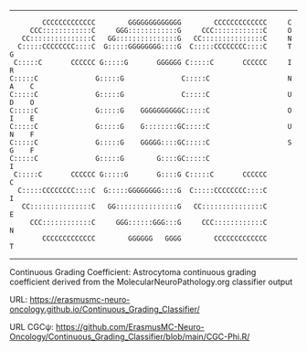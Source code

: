 ___
            CCCCCCCCCCCCC        GGGGGGGGGGGGG        CCCCCCCCCCCCC     C          
         CCC::::::::::::C     GGG::::::::::::G     CCC::::::::::::C     O          
       CC:::::::::::::::C   GG:::::::::::::::G   CC:::::::::::::::C     N          
      C:::::CCCCCCCC::::C  G:::::GGGGGGGG::::G  C:::::CCCCCCCC::::C     T    G     
     C:::::C       CCCCCC G:::::G       GGGGGG C:::::C       CCCCCC     I    R     
    C:::::C              G:::::G              C:::::C                   N    A    C
    C:::::C              G:::::G              C:::::C                   U    D    O
    C:::::C              G:::::G    GGGGGGGGGGC:::::C                   O    I    E
    C:::::C              G:::::G    G::::::::GC:::::C                   U    N    F
    C:::::C              G:::::G    GGGGG::::GC:::::C                   S    G    F
    C:::::C              G:::::G        G::::GC:::::C                             I
     C:::::C       CCCCCC G:::::G       G::::G C:::::C       CCCCCC               C
      C:::::CCCCCCCC::::C  G:::::GGGGGGGG::::G  C:::::CCCCCCCC::::C               I
       CC:::::::::::::::C   GG:::::::::::::::G   CC:::::::::::::::C               E
         CCC::::::::::::C     GGG::::::GGG:::G     CCC::::::::::::C               N
            CCCCCCCCCCCCC        GGGGGG   GGGG        CCCCCCCCCCCCC               T
___


Continuous Grading Coefficient: Astrocytoma continuous grading coefficient derived from the MolecularNeuroPathology.org classifier output

URL: <https://erasmusmc-neuro-oncology.github.io/Continuous_Grading_Classifier/>

URL CGCψ: <https://github.com/ErasmusMC-Neuro-Oncology/Continuous_Grading_Classifier/blob/main/CGC-Phi.R/>
